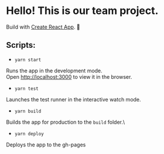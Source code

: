 # Hello! This is our team project.

Build with [Create React App](https://github.com/facebook/create-react-app). 🐢

## Scripts:

- `yarn start`

Runs the app in the development mode.\
Open [http://localhost:3000](http://localhost:3000) to view it in the browser.

- `yarn test`

Launches the test runner in the interactive watch mode.

- `yarn build`

Builds the app for production to the `build` folder.\

- `yarn deploy`

Deploys the app to the gh-pages
